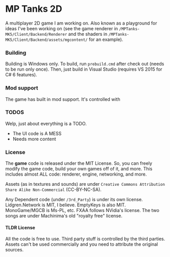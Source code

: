 # MP Tanks 2D
A multiplayer 2D game I am working on. Also known as a playground for ideas I've been working on (see the game renderer in `/MPTanks-MK5/Client/Backend/Renderer` and the shaders in `/MPTanks-MK5/Client/Backend/assets/mgcontent/` for an example).

### Building

Building is Windows only. To build, run `prebuild.cmd` after check out (needs to be run only once). Then, just build in Visual Studio (requires VS 2015 for C# 6 features).

### Mod support
The game has built in mod support. It's controlled with 

### TODOS

Welp, just about everything is a TODO.
 - The UI code is A MESS
 - Needs more content
 
### License
 
 The __game__ code is released under the MIT License. So, you can freely modify the game code, build your own games off of it, and more. This includes almost ALL code: renderer, engine, networking, and more.

Assets (as in textures and sounds) are under `Creative Commons Attribution Share Alike Non-Commercial` (CC-BY-NC-SA). 
 
 Any Dependent code (under `/3rd_Party`) is under its own license. Lidgren.Network is MIT, I believe. EmptyKeys is also MIT. MonoGame/MGCB is Ms-PL, etc. FXAA follows NVidia's license. The two songs are under Machinima's old "royalty free" license.
 
#### TLDR License
 All the code is free to use. Third party stuff is controlled by the third parties. Assets can't be used commercially and you need to attribute the original sources.
